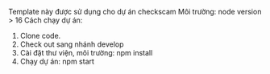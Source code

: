 Template này được sử dụng cho dự án checkscam
Môi trường: node version > 16
Cách chạy dự án:
1. Clone code.
2. Check out sang nhánh develop
3. Cài đặt thư viện, môi trường: npm install
4. Chạy dự án: npm start
